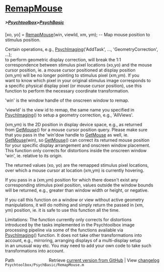 # [RemapMouse](RemapMouse)
##### >[Psychtoolbox](Psychtoolbox)>[PsychBasic](PsychBasic)

[xo, yo] = [RemapMouse](RemapMouse)(win, viewId, xm, ym); -- Map mouse position to stimulus position.  
  
Certain operations, e.g., [PsychImaging](PsychImaging)('AddTask', ..., 'GeometryCorrection', ...);  
to perform geometric display correction, will break the 1:1  
correspondence between stimulus pixel locations (xo,yo) and the mouse  
cursor position, ie. a mouse cursor positioned at display position  
(xm,ym) will be no longer pointing to stimulus pixel (xm,ym). If you  
want to know which pixel in your original stimulus image corresponds to  
a specific physical display pixel (or mouse cursor position), use this  
function to perform the necessary coordinate transformation.  
  
'win' is the window handle of the onscreen window to remap.  
  
'viewId' is the view id to remap, the same name you specified in  
[PsychImaging](PsychImaging)() to setup a geometry correction, e.g., 'AllViews'.  
  
(xm,ym) is the 2D position in display device space, e.g., as returned  
from [GetMouse](GetMouse)() for a mouse cursor position query. Please make sure  
that you pass in the 'win'dow handle to [GetMouse](GetMouse) as well, ie.  
[GetMouse](GetMouse)(win), so [GetMouse](GetMouse)() can correct its returned mouse position  
for your specific display arrangement and onscreen window placement.  
This function only corrects for distortions inside the onscreen window  
'win', ie. relative to its origin.  
  
The returned values (xo, yo) are the remapped stimulus pixel locations,  
over which a mouse cursor at location (xm,ym) is currently hovering.  
  
If you pass in a (xm,ym) position for which there doesn't exist any  
corresponding stimulus pixel position, values outside the window bounds  
will be returned, e.g., greater than window width or height, or negative.  
  
If you call this function on a window or view without active geometry  
manipulations, it will do nothing and simply return the passed in (xm,  
ym) position, ie. it is safe to use this function all the time.  
  
Limitations: The function currently only corrects for distortions  
introduced by the tasks implemented in the Psychtoolbox image  
processing pipeline via some of the functions available via  
[PsychImaging](PsychImaging)() function. It does not take other transformations into  
account, e.g., mirroring, arranging displays of a multi-display setup  
in an unusual way etc. You may need to add your own code to take such  
transformations into account.  
  




<div class="code_header" style="text-align:right;">
  <span style="float:left;">Path&nbsp;&nbsp;</span> <span class="counter">Retrieve <a href=
  "https://raw.github.com/Psychtoolbox-3/Psychtoolbox-3/beta/Psychtoolbox/PsychBasic/RemapMouse.m">current version from GitHub</a> | View <a href=
  "https://github.com/Psychtoolbox-3/Psychtoolbox-3/commits/beta/Psychtoolbox/PsychBasic/RemapMouse.m">changelog</a></span>
</div>
<div class="code">
  <code>Psychtoolbox/PsychBasic/RemapMouse.m</code>
</div>

